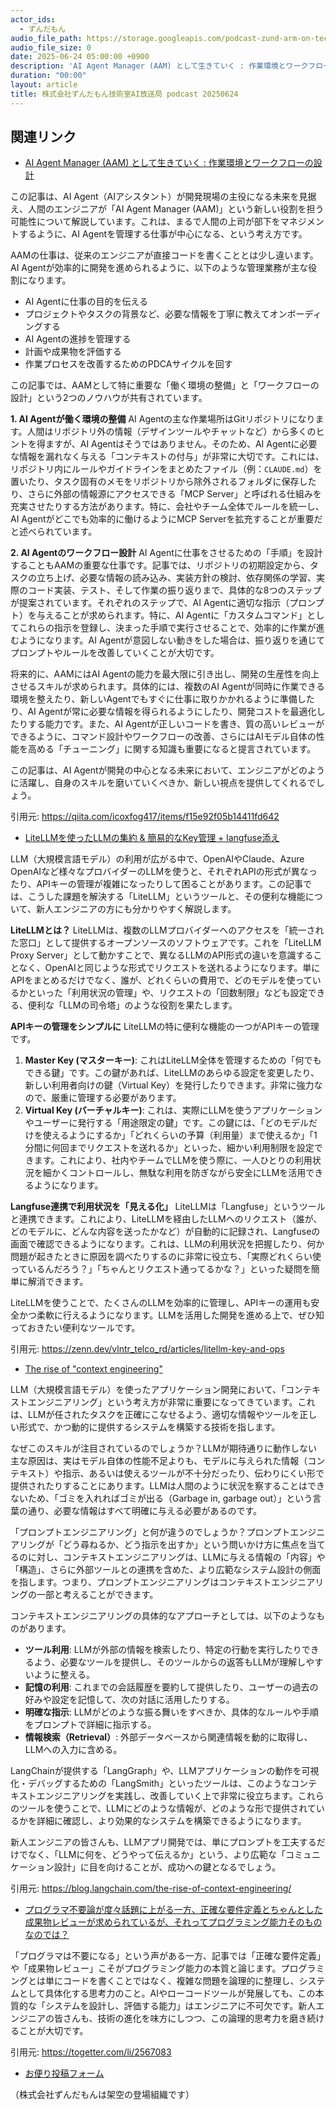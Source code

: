 ```yaml
---
actor_ids:
  - ずんだもん
audio_file_path: https://storage.googleapis.com/podcast-zund-arm-on-tech/audio/株式会社ずんだもん技術室AI放送局_podcast_20250624.mp3
audio_file_size: 0
date: 2025-06-24 05:00:00 +0900
description: 'AI Agent Manager (AAM) として生きていく : 作業環境とワークフローの設計、LiteLLMを使ったLLMの集約 &amp; 簡易的なKey管理 + langfuse添え、The rise of &quot;context engineering&quot;、プログラマ不要論が度々話題に上がる一方、正確な要件定義とちゃんとした成果物レビューが求められているが、それってプログラミング能力そのものなのでは？'
duration: "00:00"
layout: article
title: 株式会社ずんだもん技術室AI放送局 podcast 20250624
---
```


## 関連リンク


- [AI Agent Manager (AAM) として生きていく : 作業環境とワークフローの設計](https://qiita.com/icoxfog417/items/f15e92f05b14411fd642)  


この記事は、AI Agent（AIアシスタント）が開発現場の主役になる未来を見据え、人間のエンジニアが「AI Agent Manager (AAM)」という新しい役割を担う可能性について解説しています。これは、まるで人間の上司が部下をマネジメントするように、AI Agentを管理する仕事が中心になる、という考え方です。

AAMの仕事は、従来のエンジニアが直接コードを書くこととは少し違います。AI Agentが効率的に開発を進められるように、以下のような管理業務が主な役割になります。
*   AI Agentに仕事の目的を伝える
*   プロジェクトやタスクの背景など、必要な情報を丁寧に教えてオンボーディングする
*   AI Agentの進捗を管理する
*   計画や成果物を評価する
*   作業プロセスを改善するためのPDCAサイクルを回す

この記事では、AAMとして特に重要な「働く環境の整備」と「ワークフローの設計」という2つのノウハウが共有されています。

**1. AI Agentが働く環境の整備**
AI Agentの主な作業場所はGitリポジトリになります。人間はリポジトリ外の情報（デザインツールやチャットなど）から多くのヒントを得ますが、AI Agentはそうではありません。そのため、AI Agentに必要な情報を漏れなく与える「コンテキストの付与」が非常に大切です。これには、リポジトリ内にルールやガイドラインをまとめたファイル（例：`CLAUDE.md`）を置いたり、タスク固有のメモをリポジトリから除外されるフォルダに保存したり、さらに外部の情報源にアクセスできる「MCP Server」と呼ばれる仕組みを充実させたりする方法があります。特に、会社やチーム全体でルールを統一し、AI Agentがどこでも効率的に働けるようにMCP Serverを拡充することが重要だと述べられています。

**2. AI Agentのワークフロー設計**
AI Agentに仕事をさせるための「手順」を設計することもAAMの重要な仕事です。記事では、リポジトリの初期設定から、タスクの立ち上げ、必要な情報の読み込み、実装方針の検討、依存関係の学習、実際のコード実装、テスト、そして作業の振り返りまで、具体的な8つのステップが提案されています。それぞれのステップで、AI Agentに適切な指示（プロンプト）を与えることが求められます。特に、AI Agentに「カスタムコマンド」としてこれらの指示を登録し、決まった手順で実行させることで、効率的に作業が進むようになります。AI Agentが意図しない動きをした場合は、振り返りを通じてプロンプトやルールを改善していくことが大切です。

将来的に、AAMにはAI Agentの能力を最大限に引き出し、開発の生産性を向上させるスキルが求められます。具体的には、複数のAI Agentが同時に作業できる環境を整えたり、新しいAgentでもすぐに仕事に取りかかれるように準備したり、AI Agentが常に必要な情報を得られるようにしたり、開発コストを最適化したりする能力です。また、AI Agentが正しいコードを書き、質の高いレビューができるように、コマンド設計やワークフローの改善、さらにはAIモデル自体の性能を高める「チューニング」に関する知識も重要になると提言されています。

この記事は、AI Agentが開発の中心となる未来において、エンジニアがどのように活躍し、自身のスキルを磨いていくべきか、新しい視点を提供してくれるでしょう。

引用元: https://qiita.com/icoxfog417/items/f15e92f05b14411fd642


- [LiteLLMを使ったLLMの集約 & 簡易的なKey管理 + langfuse添え](https://zenn.dev/vlntr_telco_rd/articles/litellm-key-and-ops)  


LLM（大規模言語モデル）の利用が広がる中で、OpenAIやClaude、Azure OpenAIなど様々なプロバイダーのLLMを使うと、それぞれAPIの形式が異なったり、APIキーの管理が複雑になったりして困ることがあります。この記事では、こうした課題を解決する「LiteLLM」というツールと、その便利な機能について、新人エンジニアの方にも分かりやすく解説します。

**LiteLLMとは？**
LiteLLMは、複数のLLMプロバイダーへのアクセスを「統一された窓口」として提供するオープンソースのソフトウェアです。これを「LiteLLM Proxy Server」として動かすことで、異なるLLMのAPI形式の違いを意識することなく、OpenAIと同じような形式でリクエストを送れるようになります。単にAPIをまとめるだけでなく、誰が、どれくらいの費用で、どのモデルを使っているかといった「利用状況の管理」や、リクエストの「回数制限」なども設定できる、便利な「LLMの司令塔」のような役割を果たします。

**APIキーの管理をシンプルに**
LiteLLMの特に便利な機能の一つがAPIキーの管理です。
1.  **Master Key (マスターキー)**: これはLiteLLM全体を管理するための「何でもできる鍵」です。この鍵があれば、LiteLLMのあらゆる設定を変更したり、新しい利用者向けの鍵（Virtual Key）を発行したりできます。非常に強力なので、厳重に管理する必要があります。
2.  **Virtual Key (バーチャルキー)**: これは、実際にLLMを使うアプリケーションやユーザーに発行する「用途限定の鍵」です。この鍵には、「どのモデルだけを使えるようにするか」「どれくらいの予算（利用量）まで使えるか」「1分間に何回までリクエストを送れるか」といった、細かい利用制限を設定できます。これにより、社内やチームでLLMを使う際に、一人ひとりの利用状況を細かくコントロールし、無駄な利用を防ぎながら安全にLLMを活用できるようになります。

**Langfuse連携で利用状況を「見える化」**
LiteLLMは「Langfuse」というツールと連携できます。これにより、LiteLLMを経由したLLMへのリクエスト（誰が、どのモデルに、どんな内容を送ったかなど）が自動的に記録され、Langfuseの画面で確認できるようになります。これは、LLMの利用状況を把握したり、何か問題が起きたときに原因を調べたりするのに非常に役立ち、「実際どれくらい使っているんだろう？」「ちゃんとリクエスト通ってるかな？」といった疑問を簡単に解消できます。

LiteLLMを使うことで、たくさんのLLMを効率的に管理し、APIキーの運用も安全かつ柔軟に行えるようになります。LLMを活用した開発を進める上で、ぜひ知っておきたい便利なツールです。

引用元: https://zenn.dev/vlntr_telco_rd/articles/litellm-key-and-ops


- [The rise of "context engineering"](https://blog.langchain.com/the-rise-of-context-engineering/)  


LLM（大規模言語モデル）を使ったアプリケーション開発において、「コンテキストエンジニアリング」という考え方が非常に重要になってきています。これは、LLMが任されたタスクを正確にこなせるよう、適切な情報やツールを正しい形式で、かつ動的に提供するシステムを構築する技術を指します。

なぜこのスキルが注目されているのでしょうか？LLMが期待通りに動作しない主な原因は、実はモデル自体の性能不足よりも、モデルに与えられた情報（コンテキスト）や指示、あるいは使えるツールが不十分だったり、伝わりにくい形で提供されたりすることにあります。LLMは人間のように状況を察することはできないため、「ゴミを入れればゴミが出る（Garbage in, garbage out）」という言葉の通り、必要な情報はすべて明確に与える必要があるのです。

「プロンプトエンジニアリング」と何が違うのでしょうか？プロンプトエンジニアリングが「どう尋ねるか、どう指示を出すか」という問いかけ方に焦点を当てるのに対し、コンテキストエンジニアリングは、LLMに与える情報の「内容」や「構造」、さらに外部ツールとの連携を含めた、より広範なシステム設計の側面を指します。つまり、プロンプトエンジニアリングはコンテキストエンジニアリングの一部と考えることができます。

コンテキストエンジニアリングの具体的なアプローチとしては、以下のようなものがあります。
*   **ツール利用**: LLMが外部の情報を検索したり、特定の行動を実行したりできるよう、必要なツールを提供し、そのツールからの返答もLLMが理解しやすいように整える。
*   **記憶の利用**: これまでの会話履歴を要約して提供したり、ユーザーの過去の好みや設定を記憶して、次の対話に活用したりする。
*   **明確な指示**: LLMがどのような振る舞いをすべきか、具体的なルールや手順をプロンプトで詳細に指示する。
*   **情報検索（Retrieval）**: 外部データベースから関連情報を動的に取得し、LLMへの入力に含める。

LangChainが提供する「LangGraph」や、LLMアプリケーションの動作を可視化・デバッグするための「LangSmith」といったツールは、このようなコンテキストエンジニアリングを実践し、改善していく上で非常に役立ちます。これらのツールを使うことで、LLMにどのような情報が、どのような形で提供されているかを詳細に確認し、より効果的なシステムを構築できるようになります。

新人エンジニアの皆さんも、LLMアプリ開発では、単にプロンプトを工夫するだけでなく、「LLMに何を、どうやって伝えるか」という、より広範な「コミュニケーション設計」に目を向けることが、成功への鍵となるでしょう。

引用元: https://blog.langchain.com/the-rise-of-context-engineering/


- [プログラマ不要論が度々話題に上がる一方、正確な要件定義とちゃんとした成果物レビューが求められているが、それってプログラミング能力そのものなのでは？](https://togetter.com/li/2567083)  


「プログラマは不要になる」という声がある一方、記事では「正確な要件定義」や「成果物レビュー」こそがプログラミング能力の本質と論じます。プログラミングとは単にコードを書くことではなく、複雑な問題を論理的に整理し、システムとして具体化する思考力のこと。AIやローコードツールが発展しても、この本質的な「システムを設計し、評価する能力」はエンジニアに不可欠です。新人エンジニアの皆さんも、技術の進化を味方にしつつ、この論理的思考力を磨き続けることが大切です。

引用元: https://togetter.com/li/2567083



- [お便り投稿フォーム](https://forms.gle/ffg4JTfqdiqK62qf9)

（株式会社ずんだもんは架空の登場組織です）
